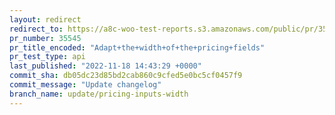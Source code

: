 ```yaml
---
layout: redirect
redirect_to: https://a8c-woo-test-reports.s3.amazonaws.com/public/pr/35545/api/index.html
pr_number: 35545
pr_title_encoded: "Adapt+the+width+of+the+pricing+fields"
pr_test_type: api
last_published: "2022-11-18 14:43:29 +0000"
commit_sha: db05dc23d85bd2cab860c9cfed5e0bc5cf0457f9
commit_message: "Update changelog"
branch_name: update/pricing-inputs-width
---
```

